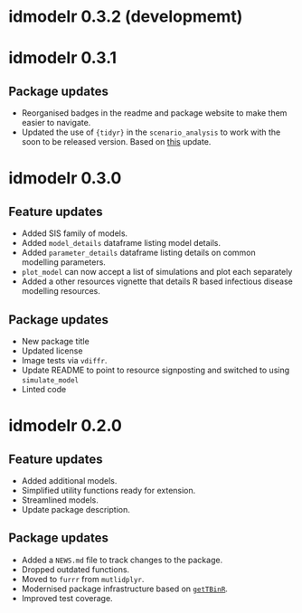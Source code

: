 # idmodelr 0.3.2 (developmemt)


# idmodelr 0.3.1

## Package updates

* Reorganised badges in the readme and package website to make them easier to navigate.
* Updated the use of  `{tidyr}` in the `scenario_analysis` to work with the soon to be released version. Based on [this](https://github.com/tidyverse/tidyr/blob/master/NEWS.md) update.

# idmodelr 0.3.0

## Feature updates

* Added SIS family of models.
* Added `model_details` dataframe listing model details.
* Added `parameter_details` dataframe listing details on common modelling parameters.
* `plot_model` can now accept a list of simulations and plot each separately
* Added a other resources vignette that details R based infectious disease modelling resources.

## Package updates

* New package title
* Updated license
* Image tests via `vdiffr`.
* Update README to point to resource signposting and switched to using `simulate_model`
* Linted code

# idmodelr 0.2.0

## Feature updates

* Added additional models.
* Simplified utility functions ready for extension.
* Streamlined models.
* Update package description.

## Package updates

* Added a `NEWS.md` file to track changes to the package.
* Dropped outdated functions.
* Moved to `furrr` from `mutlidplyr`.
* Modernised package infrastructure based on [`getTBinR`](https://github.com/seabbs/getTBinR).
* Improved test coverage.
